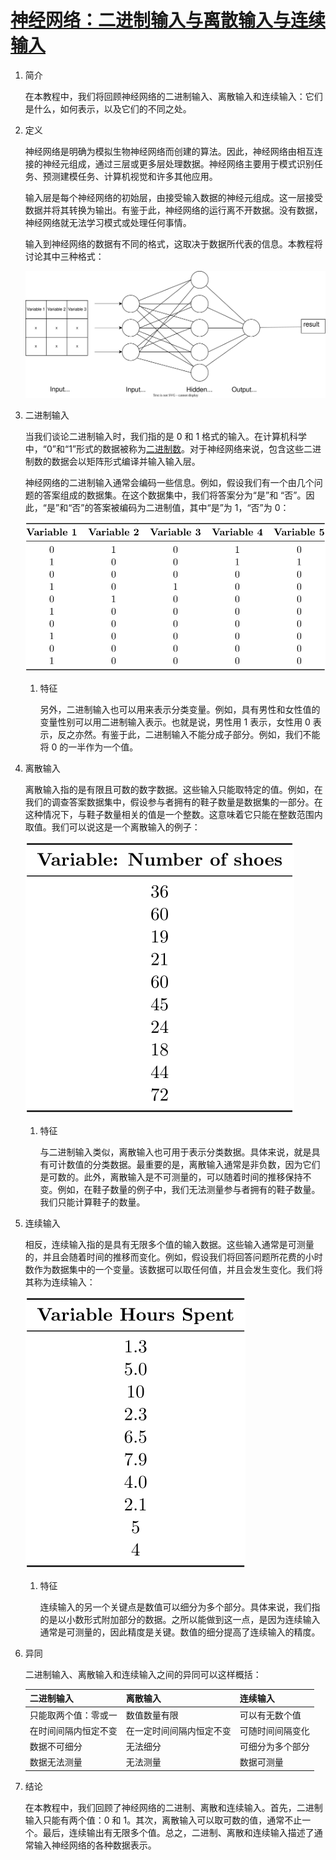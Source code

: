 # [神经网络：二进制输入与离散输入与连续输入](https://www.baeldung.com/cs/binary-vs-discrete-vs-continuous-inputs)

1. 简介

    在本教程中，我们将回顾神经网络的二进制输入、离散输入和连续输入：它们是什么，如何表示，以及它们的不同之处。

2. 定义

    神经网络是明确为模拟生物神经网络而创建的算法。因此，神经网络由相互连接的神经元组成，通过三层或更多层处理数据。神经网络主要用于模式识别任务、预测建模任务、计算机视觉和许多其他应用。

    输入层是每个神经网络的初始层，由接受输入数据的神经元组成。这一层接受数据并将其转换为输出。有鉴于此，神经网络的运行离不开数据。没有数据，神经网络就无法学习模式或处理任何事情。

    输入到神经网络的数据有不同的格式，这取决于数据所代表的信息。本教程将讨论其中三种格式：

    ![有输入的神经网络](pic/img_62c93223628d2.svg)

3. 二进制输入

    当我们谈论二进制输入时，我们指的是 0 和 1 格式的输入。在计算机科学中，“0”和“1”形式的数据被称为[二进制数](https://www.baeldung.com/java-binary-numbers#introduction)。对于神经网络来说，包含这些二进制数的数据会以矩阵形式编译并输入输入层。

    神经网络的二进制输入通常会编码一些信息。例如，假设我们有一个由几个问题的答案组成的数据集。在这个数据集中，我们将答案分为“是”和 “否”。因此，“是”和“否”的答案被编码为二进制值，其中“是”为 1，“否”为 0：

    ![由QuickLaTeX.com渲染](pic/quicklatex.com-0977d127d4a3d563a011b56005e3f97c_l3.svg)

    1. 特征

        另外，二进制输入也可以用来表示分类变量。例如，具有男性和女性值的变量性别可以用二进制输入表示。也就是说，男性用 1 表示，女性用 0 表示，反之亦然。有鉴于此，二进制输入不能分成子部分。例如，我们不能将 0 的一半作为一个值。

4. 离散输入

    离散输入指的是有限且可数的数字数据。这些输入只能取特定的值。例如，在我们的调查答案数据集中，假设参与者拥有的鞋子数量是数据集的一部分。在这种情况下，与鞋子数量相关的值是一个整数。这意味着它只能在整数范围内取值。我们可以说这是一个离散输入的例子：

    ![由QuickLaTeX.com渲染](pic/quicklatex.com-2a9a9aa2c196b0ab663b9e09bbd3823e_l3.svg)

    1. 特征

        与二进制输入类似，离散输入也可用于表示分类数据。具体来说，就是具有可计数值的分类数据。最重要的是，离散输入通常是非负数，因为它们是可数的。此外，离散输入是不可测量的，可以随着时间的推移保持不变。例如，在鞋子数量的例子中，我们无法测量参与者拥有的鞋子数量。我们只能计算鞋子的数量。

5. 连续输入

    相反，连续输入指的是具有无限多个值的输入数据。这些输入通常是可测量的，并且会随着时间的推移而变化。例如，假设我们将回答问题所花费的小时数作为数据集中的一个变量。该数据可以取任何值，并且会发生变化。我们将其称为连续输入：

    ![由QuickLaTeX.com渲染](pic/quicklatex.com-4e4bd18b39f5bc244e73773811c39984_l3.svg)

    1. 特征

        连续输入的另一个关键点是数值可以细分为多个部分。具体来说，我们指的是以小数形式附加部分的数据。之所以能做到这一点，是因为连续输入通常是可测量的，因此精度是关键。数值的细分提高了连续输入的精度。

6. 异同

    二进制输入、离散输入和连续输入之间的异同可以这样概括：

    |二进制输入|离散输入|连续输入|
    |-|-|-|
    |只能取两个值：零或一|数值数量有限|可以有无数个值|
    |在时间间隔内恒定不变|在一定时间间隔内恒定不变|可随时间间隔变化|
    |数据不可细分|无法细分|可细分为多个部分|
    |数据无法测量|无法测量|数据可测量|

7. 结论

    在本教程中，我们回顾了神经网络的二进制、离散和连续输入。首先，二进制输入只能有两个值：0 和 1。其次，离散输入可以取可数的值，通常不止一个。最后，连续输出有无限多个值。总之，二进制、离散和连续输入描述了通常输入神经网络的各种数据表示。
